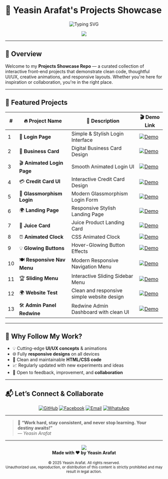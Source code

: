 # 🚀 Yeasin Arafat's **Projects Showcase**

<p align="center">
  <img src="https://readme-typing-svg.herokuapp.com?font=Fira+Code&size=28&pause=1000&color=00D8FF&width=600&lines=Welcome+to+Projects+Playground;Crafted+with+❤️+by+Yeasin+Arafat" alt="Typing SVG" />
</p>

<p align="center">
  <img src="https://capsule-render.vercel.app/api?type=waving&color=0:00d8ff,100:0e1538&height=120&section=header&text=✨%20My%20Creative%20Works%20✨&fontSize=30&fontColor=ffffff"/>
</p>

---

## 🧠 **Overview**

Welcome to my **Projects Showcase Repo** — a curated collection of interactive front-end projects that demonstrate clean code, thoughtful UI/UX, creative animations, and responsive layouts. Whether you're here for inspiration or collaboration, you're in the right place.

---

## 🌟 **Featured Projects**

<div align="center">

| #  | 🔥 Project Name              | 🚀 Description                            | 🎬 Demo Link                                                                 |
|----|-----------------------------|-------------------------------------------|------------------------------------------------------------------------------|
| 1  | 🔐 **Login Page**            | Simple & Stylish Login Interface          | [![Demo](https://img.shields.io/badge/Live-Demo-blue?style=for-the-badge)](https://yeasinoncode98.github.io/Projects-Showcase/01_Login_Page/) |
| 2  | 💼 **Business Card**         | Digital Business Card Design              | [![Demo](https://img.shields.io/badge/Live-Demo-blue?style=for-the-badge)](https://yeasinoncode98.github.io/Projects-Showcase/02_Business_Card/) |
| 3  | 🎬 **Animated Login Page**   | Smooth Animated Login UI                  | [![Demo](https://img.shields.io/badge/Live-Demo-blue?style=for-the-badge)](https://yeasinoncode98.github.io/Projects-Showcase/03_Animated_LoginPage/) |
| 4  | 💳 **Credit Card UI**        | Interactive Credit Card Design            | [![Demo](https://img.shields.io/badge/Live-Demo-blue?style=for-the-badge)](https://yeasinoncode98.github.io/Projects-Showcase/04_Credit_Card/) |
| 5  | 🧊 **Glassmorphism Login**   | Modern Glassmorphism Login Form           | [![Demo](https://img.shields.io/badge/Live-Demo-blue?style=for-the-badge)](https://yeasinoncode98.github.io/Projects-Showcase/05_Modern_Glassmorphism_Login_Form/) |
| 6  | 🌍 **Landing Page**          | Responsive Stylish Landing Page           | [![Demo](https://img.shields.io/badge/Live-Demo-blue?style=for-the-badge)](https://yeasinoncode98.github.io/Projects-Showcase/06_Landing_Page_/) |
| 7  | 🧃 **Juice Card**            | Juice Product Landing Card                | [![Demo](https://img.shields.io/badge/Live-Demo-blue?style=for-the-badge)](https://yeasinoncode98.github.io/Projects-Showcase/07_Juice_Card_Landing_Page/) |
| 8  | ⏰ **Animated Clock**        | CSS Animated Clock                        | [![Demo](https://img.shields.io/badge/Live-Demo-blue?style=for-the-badge)](https://yeasinoncode98.github.io/Projects-Showcase/08_Animated_Clock/) |
| 9  | 💡 **Glowing Buttons**       | Hover-Glowing Button Effects              | [![Demo](https://img.shields.io/badge/Live-Demo-blue?style=for-the-badge)](https://yeasinoncode98.github.io/Projects-Showcase/09_Glowing_Buttons/) |
| 10 | 🍽️ **Responsive Nav Menu**   | Modern Responsive Navigation Menu         | [![Demo](https://img.shields.io/badge/Live-Demo-blue?style=for-the-badge)](https://yeasinoncode98.github.io/Projects-Showcase/10_Menu_NavBar_/) |
| 11 | 🏆 **Sliding Menu**          | Interactive Sliding Sidebar Menu          | [![Demo](https://img.shields.io/badge/Live-Demo-blue?style=for-the-badge)](https://yeasinoncode98.github.io/Projects-Showcase/11_Sliding_Menu/) |
| 12 | 🌍 **Website Test**          | Clean and responsive simple website design| [![Demo](https://img.shields.io/badge/Live-Demo-blue?style=for-the-badge)](https://yeasinoncode98.github.io/Projects-Showcase/12_Website_Test/) |
| 13 | 🛠️ **Admin Panel Redwine**   | Redwine Admin Dashboard with clean UI     | [![Demo](https://img.shields.io/badge/Live-Demo-blue?style=for-the-badge)](https://yeasinoncode98.github.io/Projects-Showcase/13_Admin_Panel_Redwine/) |

</div>

---

## 🎯 Why Follow My Work?

- 💡 Cutting-edge **UI/UX concepts** & animations  
- 🌐 Fully **responsive designs** on all devices  
- 🧼 Clean and maintainable **HTML/CSS code**  
- 📈 Regularly updated with new experiments and ideas  
- 🤝 Open to feedback, improvement, and **collaboration**  

---

## 📬 Let’s Connect & Collaborate

<p align="center">
  <a href="https://github.com/Yeasinoncode98" target="_blank"><img alt="GitHub" src="https://img.shields.io/badge/GitHub-Yeasinoncode98-181717?style=for-the-badge&logo=github"/></a>
  <a href="https://www.facebook.com/share/1ZzfjaPmq6/?mibextid=wwXIfr" target="_blank"><img alt="Facebook" src="https://img.shields.io/badge/Facebook-Yeasin%20Arafat-1877F2?style=for-the-badge&logo=facebook"/></a>
  <a href="mailto:devoncode98@gmail.com" target="_blank"><img alt="Email" src="https://img.shields.io/badge/Email-devoncode98@gmail.com-D14836?style=for-the-badge&logo=gmail"/></a>
  <a href="https://wa.me/8801627800198" target="_blank"><img alt="WhatsApp" src="https://img.shields.io/badge/WhatsApp-+8801627800198-25D366?style=for-the-badge&logo=whatsapp"/></a>
</p>

---

> 💬 **“Work hard, stay consistent, and never stop learning. Your destiny awaits!”**  
> — *Yeasin Arafat*  

---

<p align="center">
  <img src="https://capsule-render.vercel.app/api?type=waving&color=0e1538&height=100&section=footer"/>
  <br>
  <b>Made with ❤️ by Yeasin Arafat</b>
  <br><br>
  <small>© 2025 Yeasin Arafat. All rights reserved.</small>
  <br>
  <small>Unauthorized use, reproduction, or distribution of this content is strictly prohibited and may result in legal action.</small>
</p>
